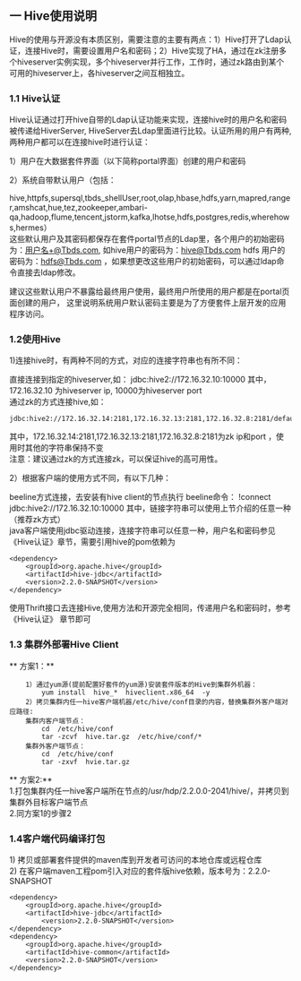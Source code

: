 ## 一 Hive使用说明

Hive的使用与开源没有本质区别，需要注意的主要有两点：1）Hive打开了Ldap认证，连接Hive时，需要设置用户名和密码；2）Hive实现了HA，通过在zk注册多个hiveserver实例实现，多个hiveserver并行工作，工作时，通过zk路由到某个可用的hiveserver上，各hiveserver之间互相独立。

### 1.1 Hive认证

Hive认证通过打开hive自带的Ldap认证功能来实现，连接hive时的用户名和密码被传递给HiverServer, HiveServer去Ldap里面进行比较。认证所用的用户有两种,两种用户都可以在连接hive时进行认证：

1）用户在大数据套件界面（以下简称portal界面）创建的用户和密码

2）系统自带默认用户（包括：

hive,httpfs,supersql,tbds\_shellUser,root,olap,hbase,hdfs,yarn,mapred,ranger,amshcat,hue,tez,zookeeper,ambari-qa,hadoop,flume,tencent,jstorm,kafka,lhotse,hdfs,postgres,redis,wherehows,hermes）  
这些默认用户及其密码都保存在套件portal节点的Ldap里，各个用户的初始密码为：用户名+@Tbds.com, 如hive用户的密码为：hive@Tbds.com hdfs 用户的密码为：hdfs@Tbds.com ，如果想更改这些用户的初始密码，可以通过ldap命令直接去ldap修改。

建议这些默认用户不暴露给最终用户使用，最终用户所使用的用户都是在portal页面创建的用户， 这里说明系统用户默认密码主要是为了方便套件上层开发的应用程序访问。

### 1.2使用Hive

1\)连接hive时，有两种不同的方式，对应的连接字符串也有所不同：

直接连接到指定的hiveserver,如： jdbc:hive2://172.16.32.10:10000 其中，172.16.32.10 为hiveserver ip, 10000为hiveserver port  
通过zk的方式连接hive,如：

```
jdbc:hive2://172.16.32.14:2181,172.16.32.13:2181,172.16.32.8:2181/default;serviceDiscoveryMode=zooKeeper;zooKeeperNamespace=hiveserver2
```

其中，172.16.32.14:2181,172.16.32.13:2181,172.16.32.8:2181为zk ip和port ，使用时其他的字符串保持不变   
注意：建议通过zk的方式连接zk，可以保证hive的高可用性。

2）根据客户端的使用方式不同，有以下几种：  
  
beeline方式连接，去安装有hive client的节点执行 beeline命令： !connect jdbc:hive2://172.16.32.10:10000 其中，链接字符串可以使用上节介绍的任意一种（推荐zk方式）  
java客户端使用jdbc驱动连接，连接字符串可以任意一种，用户名和密码参见《Hive认证》章节，需要引用hive的pom依赖为

```
<dependency>
    <groupId>org.apache.hive</groupId>
    <artifactId>hive-jdbc</artifactId>
    <version>2.2.0-SNAPSHOT</version>
</dependency>
```

使用Thrift接口去连接Hive,使用方法和开源完全相同，传递用户名和密码时，参考《Hive认证》 章节即可

### 1.3 集群外部署Hive Client

** 方案1：**

```
    1）通过yum源(提前配置好套件的yum源)安装套件版本的Hive到集群外机器：
        yum install  hive_*  hiveclient.x86_64  -y      
    2）拷贝集群内任一hive客户端机器/etc/hive/conf目录的内容，替换集群外客户端对应路径:
    集群内客户端节点：
        cd  /etc/hive/conf
        tar -zcvf  hive.tar.gz  /etc/hive/conf/*
    集群外客户端节点：
        cd  /etc/hive/conf
        tar -zxvf  hvie.tar.gz
```

** 方案2:**  
    1.打包集群内任一hive客户端所在节点的/usr/hdp/2.2.0.0-2041/hive/，并拷贝到集群外目标客户端节点  
    2.同方案1的步骤2

### 1.4客户端代码编译打包

1\) 拷贝或部署套件提供的maven库到开发者可访问的本地仓库或远程仓库  
2\) 在客户端maven工程pom引入对应的套件版hive依赖，版本号为：2.2.0-SNAPSHOT

```
<dependency>
    <groupId>org.apache.hive</groupId>
    <artifactId>hive-jdbc</artifactId>
        <version>2.2.0-SNAPSHOT</version>
</dependency>
<dependency>
    <groupId>org.apache.hive</groupId>
    <artifactId>hive-common</artifactId>
    <version>2.2.0-SNAPSHOT</version>
</dependency>
```



